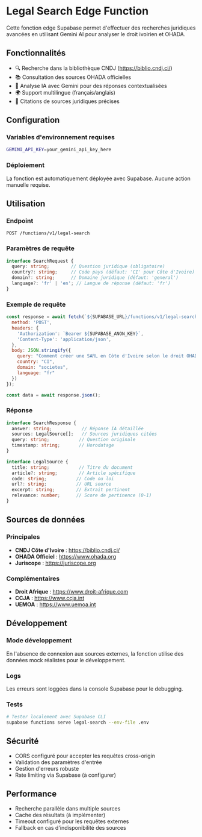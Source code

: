 # Legal Search Edge Function

Cette fonction edge Supabase permet d'effectuer des recherches juridiques avancées en utilisant Gemini AI pour analyser le droit ivoirien et OHADA.

## Fonctionnalités

- 🔍 Recherche dans la bibliothèque CNDJ (https://biblio.cndj.ci/)
- 📚 Consultation des sources OHADA officielles
- 🤖 Analyse IA avec Gemini pour des réponses contextualisées
- 🌍 Support multilingue (français/anglais)
- 📖 Citations de sources juridiques précises

## Configuration

### Variables d'environnement requises

```bash
GEMINI_API_KEY=your_gemini_api_key_here
```

### Déploiement

La fonction est automatiquement déployée avec Supabase. Aucune action manuelle requise.

## Utilisation

### Endpoint

```
POST /functions/v1/legal-search
```

### Paramètres de requête

```typescript
interface SearchRequest {
  query: string;        // Question juridique (obligatoire)
  country?: string;     // Code pays (défaut: 'CI' pour Côte d'Ivoire)
  domain?: string;      // Domaine juridique (défaut: 'general')
  language?: 'fr' | 'en'; // Langue de réponse (défaut: 'fr')
}
```

### Exemple de requête

```javascript
const response = await fetch(`${SUPABASE_URL}/functions/v1/legal-search`, {
  method: 'POST',
  headers: {
    'Authorization': `Bearer ${SUPABASE_ANON_KEY}`,
    'Content-Type': 'application/json',
  },
  body: JSON.stringify({
    query: "Comment créer une SARL en Côte d'Ivoire selon le droit OHADA ?",
    country: "CI",
    domain: "societes",
    language: "fr"
  })
});

const data = await response.json();
```

### Réponse

```typescript
interface SearchResponse {
  answer: string;           // Réponse IA détaillée
  sources: LegalSource[];   // Sources juridiques citées
  query: string;           // Question originale
  timestamp: string;       // Horodatage
}

interface LegalSource {
  title: string;           // Titre du document
  article?: string;        // Article spécifique
  code: string;           // Code ou loi
  url?: string;           // URL source
  excerpt: string;        // Extrait pertinent
  relevance: number;      // Score de pertinence (0-1)
}
```

## Sources de données

### Principales
- **CNDJ Côte d'Ivoire** : https://biblio.cndj.ci/
- **OHADA Officiel** : https://www.ohada.org
- **Juriscope** : https://juriscope.org

### Complémentaires
- **Droit Afrique** : https://www.droit-afrique.com
- **CCJA** : https://www.ccja.int
- **UEMOA** : https://www.uemoa.int

## Développement

### Mode développement
En l'absence de connexion aux sources externes, la fonction utilise des données mock réalistes pour le développement.

### Logs
Les erreurs sont loggées dans la console Supabase pour le debugging.

### Tests
```bash
# Tester localement avec Supabase CLI
supabase functions serve legal-search --env-file .env
```

## Sécurité

- CORS configuré pour accepter les requêtes cross-origin
- Validation des paramètres d'entrée
- Gestion d'erreurs robuste
- Rate limiting via Supabase (à configurer)

## Performance

- Recherche parallèle dans multiple sources
- Cache des résultats (à implémenter)
- Timeout configuré pour les requêtes externes
- Fallback en cas d'indisponibilité des sources